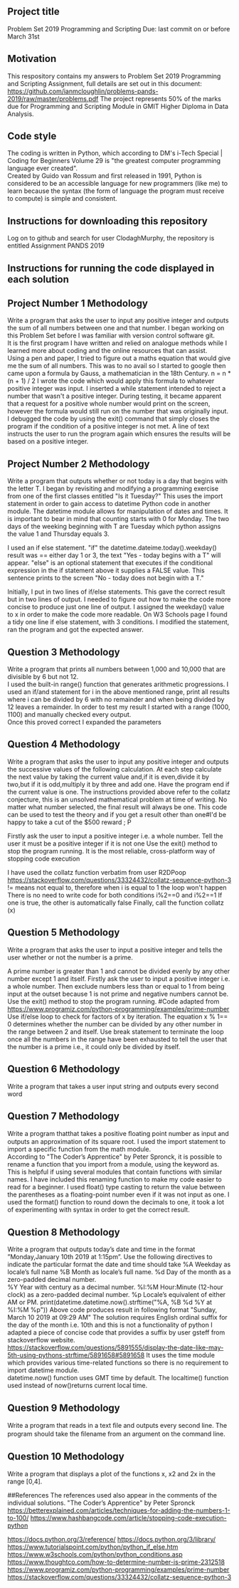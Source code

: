 ﻿## Project title  

Problem Set 2019 Programming and Scripting Due: last commit on or before March 31st 




## Motivation
This respository contains my answers to Problem Set 2019 Programming and Scripting Assignment, full details are set out in this document:  
https://github.com/ianmcloughlin/problems-pands-2019/raw/master/problems.pdf 
The project represents 50% of the marks due for Programming and Scripting Module in GMIT Higher Diploma in Data Analysis.


## Code style

The coding is written in Python, which according to DM's i-Tech Special | Coding for Beginners Volume 29 is "the greatest computer programming language ever created".  
Created by Guido van Rossum and first released in 1991, Python is considered to be an accessible language for new programmers (like me) to learn because the syntax (the form of language the program must receive to compute) is simple and consistent.

## Instructions for downloading this repository
Log on to github and search for user ClodaghMurphy, the repository is entitled Assignment PANDS 2019

## Instructions for running the code displayed in each solution



## Project Number 1 Methodology
Write a program that asks the user to input any positive integer and outputs the sum of all numbers between one and that number.
I began working on this Problem Set before I was familiar with version control software git.  
It is the first program I have written and relied on analogue methods while I learned more about coding and the online resources that can assist.  
Using a pen and paper, I tried to figure out a maths equation that would give me the sum of all numbers. 
This was to no avail so I started to google then came upon a formula by Gauss, a mathematician in the 18th Century.
n = n * (n + 1) / 2 
I wrote the code which would apply this formula to whatever positive integer was input.
I inserted a while statement intended to reject a number that wasn't a positive integer.
During testing, it became apparent that a request for a positive whole number would print on the screen, however the formula would 
still run on the number that was originally input.
I debugged the code by using the exit() command that simply closes the program if the condition of a positive integer is not met.
A line of text instructs the user to run the program again which ensures the results will be based on a positive integer.

## Project Number 2 Methodology

Write a program that outputs whether or not today is a day that begins with the letter T. 
I began by revisiting and modifying a programming exercise from one of the first classes entitled "Is it Tuesday?"
This uses the import statement in order to gain access to datetime Python code in another module. 
The datetime module allows for manipulation of dates and times.
It is important to bear in mind that counting starts with 0 for Monday.
The two days of the weeking beginning with T are Tuesday which python assigns the value 1 and Thursday equals 3.

I used an if else statement.
"if" the datetime.dateime.today().weekday() result was == either day 1 or 3, the text "Yes - today begins with a T" will appear.
"else" is an optional statement that executes if the conditional expression in the if statement above it supplies a FALSE value.
This sentence prints to the screen "No - today does not begin with a T."

Initially, I put in two lines of if/else statements.
This gave the correct result but in two lines of output.
I needed to figure out how to make the code more concise to produce just one line of output.
I assigned the weekday() value to x in order to make the code more readable.
On W3 Schools page I found a tidy one line if else statement, with 3 conditions.
I modified the statement, ran the program and got the expected answer.


## Question 3 Methodology
Write a program that prints all numbers between 1,000 and 10,000 that are divisible by 6 but not 12.  
I used the built-in range() function that generates arithmetic progressions. I used an if/and statement for i in the above mentioned range, print all results where i can be divided by 6 with no remainder
and when being divided by 12 leaves a remainder.
In order to test my result I started with a range (1000, 1100) and manually checked every output.  
Once this proved correct I expanded the parameters 




## Question 4 Methodology
Write a program that asks the user to input any positive integer and outputs the successive values of the following calculation. At each step calculate the next value by taking the current value and,if it is even,divide it by two,but if it is odd,multiply it by three and add one. Have the program end if the current value is one.
The instructions provided above refer to the collatz conjecture, this is
an unsolved mathematical problem at time of writing.
No matter what number selected, the final result will always be one.
This code can be used to test the theory and if you get a result other than one#I'd be happy to take a cut of the $500 reward ; P

Firstly ask the user to input a positive integer i.e. a whole number.
Tell the user it must be a positive integer if it is not one
Use the exit() method to stop the program running. 
It is the most reliable, cross-platform way of stopping code execution

I have used the collatz function verbatim from user R2DPoop
https://stackoverflow.com/questions/33324432/collatz-sequence-python-3
!= means not equal to, therefore when i is equal to 1 the loop won't happen
There is no need to write code for both conditions i%2==0 and i%2==1 
If one is true, the other is automatically false
Finally, call the function collatz (x)




## Question 5 Methodology

Write a program that asks the user to input a positive integer and tells the user whether or not the number is a prime. 

A prime number is greater than 1 and cannot be divided evenly by any other number except 1 and itself.
Firstly ask the user to input a positive integer i.e. a whole number.
Then exclude numbers less than or equal to 1 from being input at the outset because 1 is not prime and negative numbers cannot be.   Use the exit() method to stop the program running. 
#Code adapted from https://www.programiz.com/python-programming/examples/prime-number
Use if/else loop to check for factors of x by iteration.  The equation x % 1== 0 determines whether the number can be divided by any other number in the range between 2 and itself.
Use break statement to terminate the loop once all the numbers in the range have been exhausted to tell the user that the number is a prime i.e., it could only be divided by itself.
 
## Question 6 Methodology

Write a program that takes a user input string and outputs every second word

## Question 7 Methodology

Write a program thatthat takes a positive ﬂoating point number as input and outputs an approximation of its square root. 
I used the import statement to import a specific function from the math module.  
According to "The Coder’s Apprentice" by Peter Spronck, it is possible to rename a function that you import from a module, using the
keyword as. This is helpful if using several modules that contain functions with similar names.
I have included this renaming function to make my code easier to read for a beginner.
I used float() type casting to return the value between the parentheses as a floating-point number even if it was not input as one.
I used the format() function to round down the decimals to one, it took a lot of experimenting with syntax in order to get the correct result.
## Question 8 Methodology
Write a program that outputs today’s date and time in the format ”Monday,January 10th 2019 at 1:15pm”. 
Use the following directives to indicate the particular format the date and time should take
%A Weekday as locale’s full name
%B Month as locale’s full name.
%d Day of the month as a zero-padded decimal number.	
%Y Year with century as a decimal number.
%I:%M  Hour:Minute (12-hour clock) as a zero-padded decimal number.
%p Locale’s equivalent of either AM or PM.
print(datetime.datetime.now().strftime("%A, %B %d %Y at %I:%M %p"))
Above code produces result in following format
"Sunday, March 10 2019 at 09:29 AM"
The solution requires English ordinal suffix for the day of the month i.e. 10th and this is not a functionality of python
I adapted a piece of concise code that provides a suffix by user gsteff from stackoverflow website.
https://stackoverflow.com/questions/5891555/display-the-date-like-may-5th-using-pythons-strftime/5891658#5891658
It uses the time module which provides various time-related functions 
so there is no requirement to import datetime module.  
datetime.now() function uses GMT time by default.
The localtime() function used instead of now()returns current local time.


## Question 9 Methodology
Write a program that reads in a text ﬁle and outputs every second line. The program should take the ﬁlename from an argument on the command line.

## Question 10 Methodology
Write a program that displays a plot of the functions x, x2 and 2x in the range [0,4].




##References
The references used also appear in the comments of the individual solutions.
"The Coder’s Apprentice" by Peter Spronck
https://betterexplained.com/articles/techniques-for-adding-the-numbers-1-to-100/
https://www.hashbangcode.com/article/stopping-code-execution-python 

https://docs.python.org/3/reference/
https://docs.python.org/3/library/
https://www.tutorialspoint.com/python/python_if_else.htm
https://www.w3schools.com/python/python_conditions.asp
https://www.thoughtco.com/how-to-determine-number-is-prime-2312518
https://www.programiz.com/python-programming/examples/prime-number
https://stackoverflow.com/questions/33324432/collatz-sequence-python-3